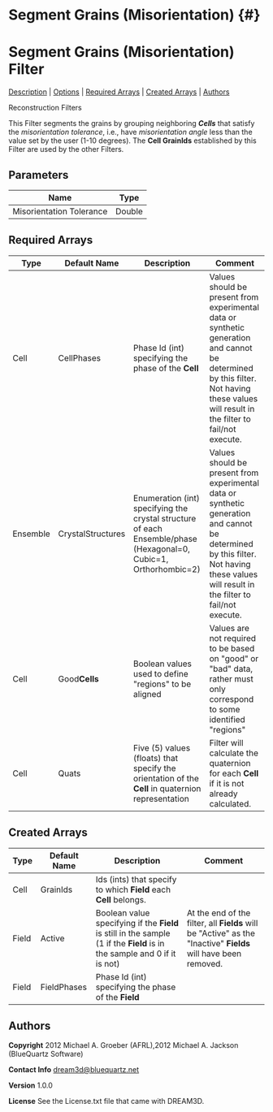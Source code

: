 Segment Grains (Misorientation) {#}
======

<h1 class="pHeading1">Segment Grains (Misorientation) Filter</h1>
<p class="pCellBody">
<a href="../ReconstructionFilters/EBSDSegmentGrains.html#wp2">Description</a> | <a href="../ReconstructionFilters/EBSDSegmentGrains.html#wp3">Options</a> | <a href="../ReconstructionFilters/EBSDSegmentGrains.html#wp4">Required Arrays</a> | <a href="../ReconstructionFilters/EBSDSegmentGrains.html#wp5">Created Arrays</a> | <a href="../ReconstructionFilters/EBSDSegmentGrains.html#wp1">Authors</a> 

Reconstruction Filters


This Filter segments the grains by grouping neighboring _**Cells**_ that satisfy the _misorientation tolerance_, i.e., have _misorientation angle_ less than the value set by the user (1-10 degrees). The __Cell GrainIds__ established by this Filter are used by the other Filters. 


## Parameters ##

| Name | Type |
|------|------|
| Misorientation Tolerance | Double |

## Required Arrays ##

| Type | Default Name | Description | Comment |
|------|--------------|-------------|---------|
| Cell | CellPhases | Phase Id (int) specifying the phase of the **Cell** | Values should be present from experimental data or synthetic generation and cannot be determined by this filter. Not having these values will result in the filter to fail/not execute. |
| Ensemble | CrystalStructures | Enumeration (int) specifying the crystal structure of each Ensemble/phase (Hexagonal=0, Cubic=1, Orthorhombic=2) | Values should be present from experimental data or synthetic generation and cannot be determined by this filter. Not having these values will result in the filter to fail/not execute. |
| Cell | Good**Cells** | Boolean values used to define "regions" to be aligned | Values are not required to be based on "good" or "bad" data, rather must only correspond to some identified "regions"  |
| Cell | Quats | Five (5) values (floats) that specify the orientation of the **Cell** in quaternion representation | Filter will calculate the quaternion for each **Cell** if it is not already calculated. |

## Created Arrays ##

| Type | Default Name | Description | Comment |
|------|--------------|-------------|---------|
| Cell | GrainIds | Ids (ints) that specify to which **Field** each **Cell** belongs. |  |
| Field | Active | Boolean value specifying if the **Field** is still in the sample (1 if the **Field** is in the sample and 0 if it is not) | At the end of the filter, all **Fields** will be "Active" as the "Inactive" **Fields** will have been removed.  |
| Field | FieldPhases | Phase Id (int) specifying the phase of the **Field** |  |

## Authors ##

**Copyright** 2012 Michael A. Groeber (AFRL),2012 Michael A. Jackson (BlueQuartz Software)

**Contact Info** dream3d@bluequartz.net

**Version** 1.0.0

**License**  See the License.txt file that came with DREAM3D.



